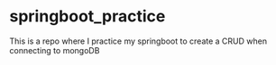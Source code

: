 # springboot_practice
This is a repo where I practice my springboot to create a CRUD when connecting to mongoDB
